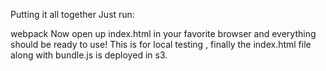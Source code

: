 Putting it all together
Just run:

webpack
Now open up index.html in your favorite browser and everything should be ready to use! This is for local testing , finally the index.html file along with bundle.js is deployed in s3.
